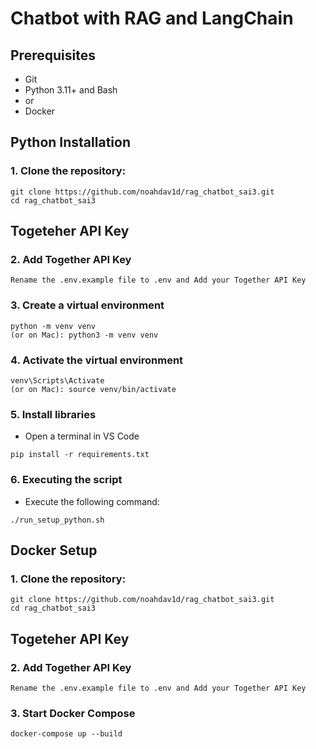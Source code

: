 <h1>Chatbot with RAG and LangChain</h1>

<h2>Prerequisites</h2>
<ul>
  <li>Git</li>
  <li>Python 3.11+ and Bash</li>
  <li> or </li>
  <li>Docker</li>
</ul>

<h2>Python Installation</h2>
<h3>1. Clone the repository:</h3>

```
git clone https://github.com/noahdav1d/rag_chatbot_sai3.git
cd rag_chatbot_sai3
```

<h2>Togeteher API Key</h2>
<h3>2. Add Together API Key</h3>

```
Rename the .env.example file to .env and Add your Together API Key
```

<h3>3. Create a virtual environment</h3>

```
python -m venv venv
(or on Mac): python3 -m venv venv
```

<h3>4. Activate the virtual environment</h3>

```
venv\Scripts\Activate
(or on Mac): source venv/bin/activate
```

<h3>5. Install libraries</h3>

- Open a terminal in VS Code

```
pip install -r requirements.txt
```

<h3>6. Executing the script</h2>

- Execute the following command:

```
./run_setup_python.sh
```

<h2>Docker Setup</h2>
<h3>1. Clone the repository:</h3>

```
git clone https://github.com/noahdav1d/rag_chatbot_sai3.git
cd rag_chatbot_sai3
```

<h2>Togeteher API Key</h2>
<h3>2. Add Together API Key</h3>

```
Rename the .env.example file to .env and Add your Together API Key
```
<h3>3. Start Docker Compose</h3>

```
docker-compose up --build
```